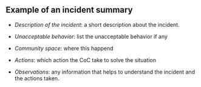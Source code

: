 ## Example of an incident summary

* _Description of the incident_: a short description about the incident.

* _Unacceptable behavior_: list the unacceptable behavior if any

* _Community space_: where this happend

* _Actions_: which action the CoC take to solve the situation

* _Observations_: any information that helps to understand the incident and the actions taken.